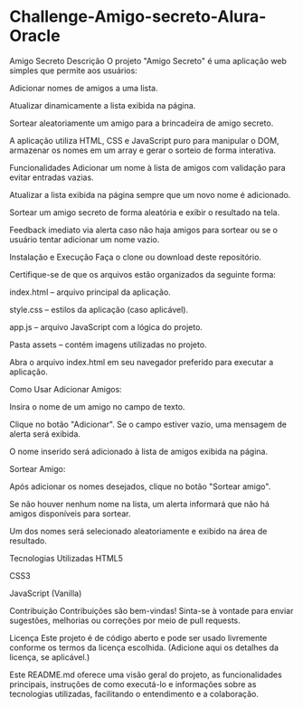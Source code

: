 # Challenge-Amigo-secreto-Alura-Oracle
Amigo Secreto
Descrição
O projeto "Amigo Secreto" é uma aplicação web simples que permite aos usuários:

Adicionar nomes de amigos a uma lista.

Atualizar dinamicamente a lista exibida na página.

Sortear aleatoriamente um amigo para a brincadeira de amigo secreto.

A aplicação utiliza HTML, CSS e JavaScript puro para manipular o DOM, armazenar os nomes em um array e gerar o sorteio de forma interativa.

Funcionalidades
Adicionar um nome à lista de amigos com validação para evitar entradas vazias.

Atualizar a lista exibida na página sempre que um novo nome é adicionado.

Sortear um amigo secreto de forma aleatória e exibir o resultado na tela.

Feedback imediato via alerta caso não haja amigos para sortear ou se o usuário tentar adicionar um nome vazio.

Instalação e Execução
Faça o clone ou download deste repositório.

Certifique-se de que os arquivos estão organizados da seguinte forma:

index.html – arquivo principal da aplicação.

style.css – estilos da aplicação (caso aplicável).

app.js – arquivo JavaScript com a lógica do projeto.

Pasta assets – contém imagens utilizadas no projeto.

Abra o arquivo index.html em seu navegador preferido para executar a aplicação.

Como Usar
Adicionar Amigos:

Insira o nome de um amigo no campo de texto.

Clique no botão "Adicionar". Se o campo estiver vazio, uma mensagem de alerta será exibida.

O nome inserido será adicionado à lista de amigos exibida na página.

Sortear Amigo:

Após adicionar os nomes desejados, clique no botão "Sortear amigo".

Se não houver nenhum nome na lista, um alerta informará que não há amigos disponíveis para sortear.

Um dos nomes será selecionado aleatoriamente e exibido na área de resultado.

Tecnologias Utilizadas
HTML5

CSS3

JavaScript (Vanilla)

Contribuição
Contribuições são bem-vindas! Sinta-se à vontade para enviar sugestões, melhorias ou correções por meio de pull requests.

Licença
Este projeto é de código aberto e pode ser usado livremente conforme os termos da licença escolhida. (Adicione aqui os detalhes da licença, se aplicável.)

Este README.md oferece uma visão geral do projeto, as funcionalidades principais, instruções de como executá-lo e informações sobre as tecnologias utilizadas, facilitando o entendimento e a colaboração.
